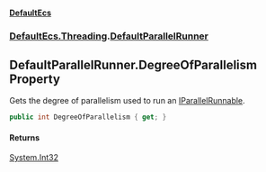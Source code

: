 #### [DefaultEcs](./index.md 'index')
### [DefaultEcs.Threading](./DefaultEcs-Threading.md 'DefaultEcs.Threading').[DefaultParallelRunner](./DefaultEcs-Threading-DefaultParallelRunner.md 'DefaultEcs.Threading.DefaultParallelRunner')
## DefaultParallelRunner.DegreeOfParallelism Property
Gets the degree of parallelism used to run an [IParallelRunnable](./DefaultEcs-Threading-IParallelRunnable.md 'DefaultEcs.Threading.IParallelRunnable').  
```C#
public int DegreeOfParallelism { get; }
```
#### Returns
[System.Int32](https://docs.microsoft.com/en-us/dotnet/api/System.Int32 'System.Int32')  
